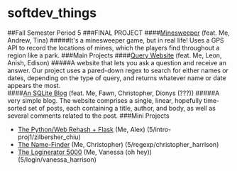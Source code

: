 softdev_things
==============

##Fall Semester
Period 5
###FINAL PROJECT
####[Minesweeper](https://github.com/MineCache/Minesweeper)
(feat. Me, Andrew, Tina)
#####It's a minesweeper game, but in real life!
Uses a GPS API to record the locations of mines, which the players find throughout a region like a park.
###Main Projects
####[Query Website](https://github.com/voidyknight/Questions)
(feat. Me, Leon, Anish, Edison)
#####A website that lets you ask a question and receive an answer.
Our project uses a pared-down regex to search for either names or dates, depending on the type of query, and returns whatever name or date appears the most.  
####[An SQLite Blog](https://github.com/fawnwong/SQLiteBlogs)
(feat. Me, Fawn, Christopher, Dionys (???))
#####A very simple blog.
The website comprises a single, linear, hopefully time-sorted set of posts, each containing a title, author, and body, as well as several comments related to the post.
###Mini Projects
* [The Python/Web Rehash + Flask](https://github.com/stuycs-softdev/submissions/tree/master/5/intro-proj1/zilbersher_chiu) (Me, Alex) (5/intro-proj1/zilbersher_chiu)
* [The Name-Finder](https://github.com/stuycs-softdev/submissions/tree/master/5/regexp/christopher_harrison) (Me, Christopher) (5/regexp/christopher_harrison)
* [The Loginerator 5000](https://github.com/stuycs-softdev/submissions/tree/master/5/login/vanessa_harrison) (Me, Vanessa (oh hey)) (5/login/vanessa_harrison)

